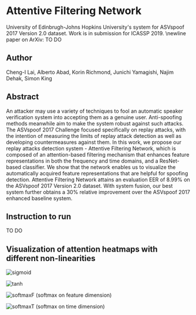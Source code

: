 # Attentive Filtering Network
University of Edinbrugh-Johns Hopkins University's system for ASVspoof 2017 Version 2.0 dataset. Work is in submission for ICASSP 2019. \newline
paper on ArXiv: TO DO 

## Author 
Cheng-I Lai, Alberto Abad, Korin Richmond, Junichi Yamagishi, Najim Dehak, Simon King 

## Abstract 
An attacker may use a variety of techniques to fool an automatic speaker verification system into accepting them as a genuine user. Anti-spoofing methods meanwhile aim to make the system robust against such attacks. The ASVspoof 2017 Challenge focused specifically on replay attacks, with the intention of measuring the limits of replay attack detection as well as developing countermeasures against them. In this work, we propose our replay attacks detection system - Attentive Filtering Network, which is composed of an attention-based filtering mechanism that enhances feature representations in both the frequency and time domains, and a ResNet-based classifier. We show that the network enables us to visualize the automatically acquired feature representations that are helpful for spoofing detection. Attentive Filtering Network attains an evaluation EER of 8.99% on the ASVspoof 2017 Version 2.0 dataset. With system fusion, our best system further obtains a 30% relative improvement over the ASVspoof 2017 enhanced baseline system.

## Instruction to run 
TO DO 

## Visualization of attention heatmaps with different non-linearities
![sigmoid](https://github.com/jefflai108/Attentive-Filtering-Network/raw/master/github_image/sigmoid.png)

![tanh](https://github.com/jefflai108/Attentive-Filtering-Network/raw/master/github_image/tanh.png)

![softmaxF (softmax on feature dimension)](https://github.com/jefflai108/Attentive-Filtering-Network/raw/master/github_image/softmaxF.png)

![softmaxT (softmax on time dimension)](https://github.com/jefflai108/Attentive-Filtering-Network/raw/master/github_image/softmaxT.png)
